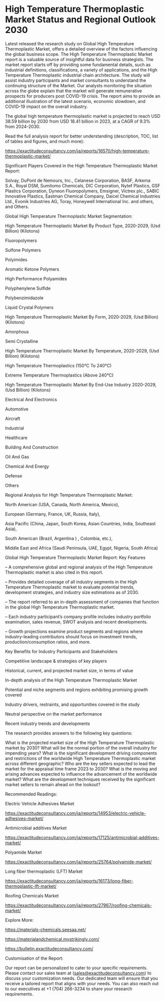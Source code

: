 # High Temperature Thermoplastic Market Status and Regional Outlook 2030

Latest released the research study on Global High Temperature Thermoplastic Market, offers a detailed overview of the factors influencing the global business scope. The High Temperature Thermoplastic Market report is a valuable source of insightful data for business strategists. The market report starts off by providing some fundamental details, such as industrial definitions, classifications, a variety of applications, and the High Temperature Thermoplastic industrial chain architecture. The study will assist industry participants and market consultants to understand the continuing structure of the Market. Our analysts monitoring the situation across the globe explain that the market will generate remunerative prospects for producers post COVID-19 crisis. The report aims to provide an additional illustration of the latest scenario, economic slowdown, and COVID-19 impact on the overall industry.

The global high temperature thermoplastic market is projected to reach USD 38.59 billion by 2030 from USD 18.41 billion in 2023, at a CAGR of 9.3% from 2024-2030.

Read the full analysis report for better understanding (description, TOC, list of tables and figures, and much more):

https://exactitudeconsultancy.com/ja/reports/16570/high-temperature-thermoplastic-market/

Significant Players Covered in the High Temperature Thermoplastic Market Report:

Solvay, DuPont de Nemours, Inc., Celanese Corporation, BASF, Arkema S.A., Royal DSM, Sumitomo Chemicals, DIC Corporation, Nytef Plastics, GSF Plastics Corporation, Dyneon Fluoropolymers, Emsigner, Victrex plc., SABIC Innovative Plastics, Eastman Chemical Company, Daicel Chemical Industries Ltd., Evonik Industries AG, Toray, Honeywell International Inc. and others, and Others.

Global High Temperature Thermoplastic Market Segmentation:

High Temperature Thermoplastic Market By Product Type, 2020-2029, (Usd Billion) (Kilotons)

Fluoropolymers

Sulfone Polymers

Polyimides

Aromatic Ketone Polymers

High Performance Polyamides

Polyphenylene Sulfide

Polybenzimidazole

Liquid Crystal Polymers

High Temperature Thermoplastic Market By Form, 2020-2029, (Usd Billion) (Kilotons)

Amorphous

Semi Crystalline

High Temperature Thermoplastic Market By Temperature, 2020-2029, (Usd Billion) (Kilotons)

High Temperature Thermoplastics (150°C To 240°C)

Extreme Temperature Thermoplastics (Above 240°C)

High Temperature Thermoplastic Market By End-Use Industry 2020-2029, (Usd Billion) (Kilotons)

Electrical And Electronics

Automotive

Aircraft

Industrial

Healthcare

Building And Construction

Oil And Gas

Chemical And Energy

Defense

Others

Regional Analysis for High Temperature Thermoplastic Market:

North American (USA, Canada, North America, Mexico),

European (Germany, France, UK, Russia, Italy),

Asia Pacific (China, Japan, South Korea, Asian Countries, India, Southeast Asia),

South American (Brazil, Argentina ) , Colombia, etc.),

Middle East and Africa (Saudi Peninsula, UAE, Egypt, Nigeria, South Africa)

Global High Temperature Thermoplastic Market Report: Key Features

– A comprehensive global and regional analysis of the High Temperature Thermoplastic market is also cited in this report.

– Provides detailed coverage of all industry segments in the High Temperature Thermoplastic market to evaluate potential trends, development strategies, and industry size estimations as of 2030.

– The report referred to an in-depth assessment of companies that function in the global High Temperature Thermoplastic market.

– Each industry participant’s company profile includes industry portfolio examination, sales revenue, SWOT analysis and recent developments.

– Growth projections examine product segments and regions where industry-leading contributors should focus on investment trends, production/consumption ratios, and more.

Key Benefits for Industry Participants and Stakeholders

Competitive landscape & strategies of key players

Historical, current, and projected market size, in terms of value

In-depth analysis of the High Temperature Thermoplastic Market

Potential and niche segments and regions exhibiting promising growth covered

Industry drivers, restraints, and opportunities covered in the study

Neutral perspective on the market performance

Recent industry trends and developments

The research provides answers to the following key questions:

What is the projected market size of the High Temperature Thermoplastic market by 2030?
What will be the normal portion of the overall industry for impending years?
What is the significant development driving components and restrictions of the worldwide High Temperature Thermoplastic market across different geographic?
Who are the key sellers expected to lead the market for the appraisal time frame 2023 to 2030?
What is the moving and arising advances expected to influence the advancement of the worldwide market?
What are the development techniques received by the significant market sellers to remain ahead on the lookout?

Recommended Readings:

Electric Vehicle Adhesives Market

https://exactitudeconsultancy.com/ja/reports/14953/electric-vehicle-adhesives-market/

Antimicrobial additives Market

https://exactitudeconsultancy.com/ja/reports/17125/antimicrobial-additives-market/

Polyamide Market

https://exactitudeconsultancy.com/ja/reports/25764/polyamide-market/

Long fiber thermoplastic (LFT) Market

https://exactitudeconsultancy.com/ja/reports/16173/long-fiber-thermoplastic-lft-market/

Roofing Chemicals Market

https://exactitudeconsultancy.com/ja/reports/27967/roofing-chemicals-market/

Explore More:

https://materials-chemicals.seesaa.net/

https://materialandchemical.mystrikingly.com/

https://bulletin.exactitudeconsultancy.com/

Customisation of the Report:

Our report can be personalized to cater to your specific requirements. Please contact our sales team at (sales@exactitudeconsultancy.com) to discuss your customization needs. Our dedicated team will ensure that you receive a tailored report that aligns with your needs. You can also reach out to our executives at +1 (704) 266-3234 to share your research requirements.

